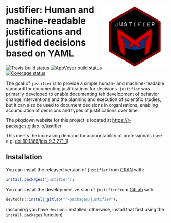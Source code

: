 
<!-- README.md is generated from README.Rmd. Please edit that file -->

# <img src='img/justifier-logo.png' align="right" height="200" /> justifier: Human and machine-readable justifications and justified decisions based on YAML

<!-- badges: start -->

[![Travis build
status](https://travis-ci.org/academy-of-behavior-change/justifier.svg?branch=master)](https://travis-ci.org/academy-of-behavior-change/justifier)
[![AppVeyor build
status](https://ci.appveyor.com/api/projects/status/github/academy-of-behavior-change/justifier?branch=master&svg=true)](https://ci.appveyor.com/project/academy-of-behavior-change/justifier)
[![Coverage
status](https://codecov.io/gh/academy-of-behavior-change/justifier/branch/master/graph/badge.svg)](https://codecov.io/github/academy-of-behavior-change/justifier?branch=master)

<!-- badges: end -->

The goal of `justifier` is to provide a simple human- and
machine-readable standard for documenting justifications for decisions.
`justifier` was primarily developed to enable documenting teh
development of behavior change interventions and the planning and
execution of scientific studies, but it can also be used to document
decisions in organisations, enabling accumulation of decisions and types
of justifications over time.

The pkgdown website for this project is located at
<https://r-packages.gitlab.io/justifier>

This meets the increasing demand for accountability of professionals
(see e.g. <doi:10.1386/jots.9.3.271_1>).

## Installation

You can install the released version of `justifier` from
[CRAN](https://CRAN.R-project.org) with:

``` r
install.packages("justifier");
```

You can install the development version of `justifier` from
[GitLab](https://gitlab.com) with:

``` r
devtools::install_gitlab("r-packages/justifier");
```

(assuming you have `devtools` installed; otherwise, install that first
using the `install.packages` function)
